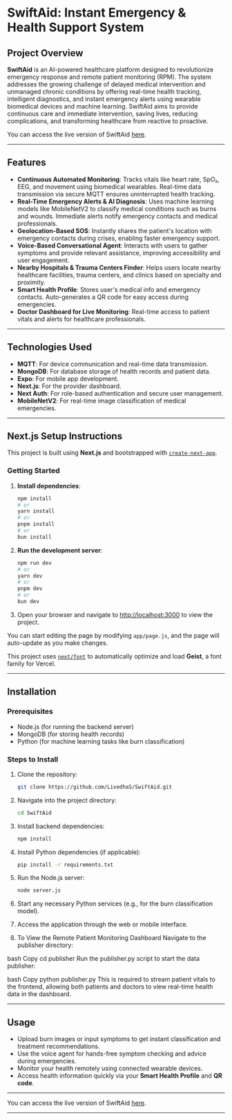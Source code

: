 

# SwiftAid: Instant Emergency & Health Support System

## **Project Overview**

**SwiftAid** is an AI-powered healthcare platform designed to revolutionize emergency response and remote patient monitoring (RPM). The system addresses the growing challenge of delayed medical intervention and unmanaged chronic conditions by offering real-time health tracking, intelligent diagnostics, and instant emergency alerts using wearable biomedical devices and machine learning. SwiftAid aims to provide continuous care and immediate intervention, saving lives, reducing complications, and transforming healthcare from reactive to proactive.

You can access the live version of SwiftAid [here](https://swift-aid-ruby.vercel.app/).

---

## **Features**

* **Continuous Automated Monitoring**: Tracks vitals like heart rate, SpO₂, EEG, and movement using biomedical wearables. Real-time data transmission via secure MQTT ensures uninterrupted health tracking.
* **Real-Time Emergency Alerts & AI Diagnosis**: Uses machine learning models like MobileNetV2 to classify medical conditions such as burns and wounds. Immediate alerts notify emergency contacts and medical professionals.
* **Geolocation-Based SOS**: Instantly shares the patient's location with emergency contacts during crises, enabling faster emergency support.
* **Voice-Based Conversational Agent**: Interacts with users to gather symptoms and provide relevant assistance, improving accessibility and user engagement.
* **Nearby Hospitals & Trauma Centers Finder**: Helps users locate nearby healthcare facilities, trauma centers, and clinics based on specialty and proximity.
* **Smart Health Profile**: Stores user's medical info and emergency contacts. Auto-generates a QR code for easy access during emergencies.
* **Doctor Dashboard for Live Monitoring**: Real-time access to patient vitals and alerts for healthcare professionals.

---

## **Technologies Used**

* **MQTT**: For device communication and real-time data transmission.
* **MongoDB**: For database storage of health records and patient data.
* **Expo**: For mobile app development.
* **Next.js**: For the provider dashboard.
* **Next Auth**: For role-based authentication and secure user management.
* **MobileNetV2**: For real-time image classification of medical emergencies.

---

## **Next.js Setup Instructions**

This project is built using **Next.js** and bootstrapped with [`create-next-app`](https://github.com/vercel/next.js/tree/canary/packages/create-next-app).

### **Getting Started**

1. **Install dependencies**:

   ```bash
   npm install
   # or
   yarn install
   # or
   pnpm install
   # or
   bun install
   ```

2. **Run the development server**:

   ```bash
   npm run dev
   # or
   yarn dev
   # or
   pnpm dev
   # or
   bun dev
   ```

3. Open your browser and navigate to [http://localhost:3000](http://localhost:3000) to view the project.

You can start editing the page by modifying `app/page.js`, and the page will auto-update as you make changes.

This project uses [`next/font`](https://nextjs.org/docs/app/building-your-application/optimizing/fonts) to automatically optimize and load **Geist**, a font family for Vercel.

---



## **Installation**

### **Prerequisites**

* Node.js (for running the backend server)
* MongoDB (for storing health records)
* Python (for machine learning tasks like burn classification)

### **Steps to Install**

1. Clone the repository:

   ```bash
   git clone https://github.com/LivedhaS/SwiftAid.git
   ```

2. Navigate into the project directory:

   ```bash
   cd SwiftAid
   ```

3. Install backend dependencies:

   ```bash
   npm install
   ```

4. Install Python dependencies (if applicable):

   ```bash
   pip install -r requirements.txt
   ```

5. Run the Node.js server:

   ```bash
   node server.js
   ```

6. Start any necessary Python services (e.g., for the burn classification model).

7. Access the application through the web or mobile interface.

8. To View the Remote Patient Monitoring Dashboard
Navigate to the publisher directory:

bash
Copy
cd publisher
Run the publisher.py script to start the data publisher:

bash
Copy
python publisher.py
This is required to stream patient vitals to the frontend, allowing both patients and doctors to view real-time health data in the dashboard.


---

## **Usage**

* Upload burn images or input symptoms to get instant classification and treatment recommendations.
* Use the voice agent for hands-free symptom checking and advice during emergencies.
* Monitor your health remotely using connected wearable devices.
* Access health information quickly via your **Smart Health Profile** and **QR code**.




---

You can access the live version of SwiftAid [here](https://swift-aid-ruby.vercel.app/).

---

